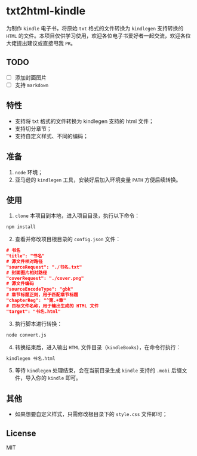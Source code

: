 # txt2html-kindle
为制作 `kindle` 电子书，将原始 `txt` 格式的文件转换为 `kindlegen` 支持转换的 `HTML` 的文件。本项目仅供学习使用，欢迎各位电子书爱好者一起交流，欢迎各位大佬提出建议或直接甩我 `PR`。

## TODO
- [ ] 添加封面图片
- [ ] 支持 `markdown`

## 特性
- 支持将 txt 格式的文件转换为 kindlegen 支持的 html 文件；
- 支持切分章节；
- 支持自定义样式、不同的编码；

## 准备
1. `node` 环境；
2. 亚马逊的 `kindlegen` 工具，安装好后加入环境变量 `PATH` 方便后续转换。

## 使用
1. `clone` 本项目到本地，进入项目目录，执行以下命令：
```bash
npm install
```
2. 查看并修改项目根目录的 `config.json` 文件：
```Json
# 书名
"title": "书名"
# 源文件相对路径
"sourceRequest": "./书名.txt"
# 封面图片相对路径
"coverRequest": "./cover.png"
# 源文件编码
"sourceEncodeType": "gbk"
# 章节标题正则，用于匹配章节标题
"chapterReg": "^第.+章"
# 目标文件名称，用于输出生成的 HTML 文件
"target": "书名.html"
```
3. 执行脚本进行转换：
```bash
node convert.js
```
4. 转换结束后，进入输出 `HTML` 文件目录（`kindleBooks`），在命令行执行：
```bash
kindlegen 书名.html
```
5. 等待 `kindlegen` 处理结束，会在当前目录生成 `kindle` 支持的 `.mobi` 后缀文件，导入你的 `kindle` 即可。

## 其他
- 如果想要自定义样式，只需修改根目录下的 `style.css` 文件即可；

## License
MIT